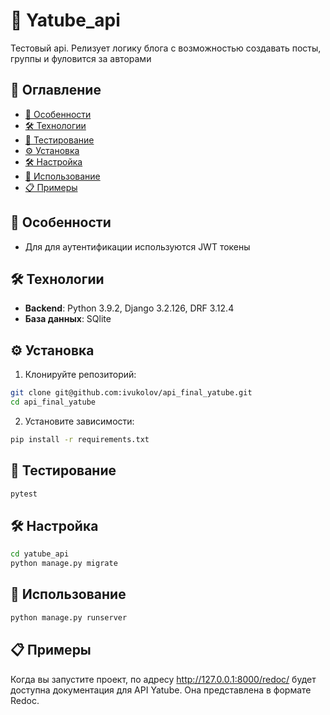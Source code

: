 # 🚀 Yatube_api

Тестовый api. Релизует логику блога 
с возможностью создавать посты, группы и 
фуловится за авторами

## 📌 Оглавление

- [🌟 Особенности](#-особенности)
- [🛠 Технологии](#-технологии)
- [🧪 Тестирование](#-тестирование)
- [⚙️ Установка](#️-установка)
- [🛠️ Настройка](#️-настройка)
- [🏃 Использование](#-использование)
- [📋 Примеры](#-примеры)


## 🌟 Особенности

- Для для аутентификации используются JWT токены

## 🛠 Технологии

- **Backend**: Python 3.9.2, Django 3.2.126, DRF 3.12.4
- **База данных**: SQlite

## ⚙️ Установка

1. Клонируйте репозиторий:

```bash
git clone git@github.com:ivukolov/api_final_yatube.git
cd api_final_yatube
```

2. Установите зависимости:

```bash
pip install -r requirements.txt
```

## 🧪 Тестирование

```bash
pytest
```

## 🛠️ Настройка

```bash
cd yatube_api
python manage.py migrate
```

## 🏃 Использование

```bash
python manage.py runserver
```

## 📋 Примеры

Когда вы запустите проект, по адресу  http://127.0.0.1:8000/redoc/ 
будет доступна документация для API Yatube.
Она представлена в формате Redoc.